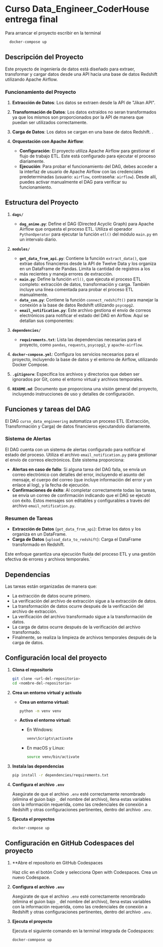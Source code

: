 # Curso Data_Engineer_CoderHouse entrega final

Para arrancar el proyecto escribir en la terminal

  ```bash
    docker-compose up
  ```

## Descripción del Proyecto

Este proyecto de ingeniería de datos está diseñado para extraer, transformar y cargar datos desde una API hacia una base de datos Redshift utilizando Apache Airflow.

### Funcionamiento del Proyecto

1. **Extracción de Datos**: Los datos se extraen desde la API de "Jikan API".

2. **Transformación de Datos**: Los datos extraídos no seran transformados ya que los mismos son proporcionados por la API de manera que puedan ser utilizados correctamente.

3. **Carga de Datos**: Los datos se cargan en una base de datos Redshift. .

4. **Orquestación con Apache Airflow**:
   - **Configuración**: El proyecto utiliza Apache Airflow para gestionar el flujo de trabajo ETL. Este está configurado para ejecutar el proceso diariamente.
   - **Ejecución**: Para probar el funcionamiento del DAG, debes acceder a la interfaz de usuario de Apache Airflow con las credenciales predeterminadas (usuario: `airflow`, contraseña: `airflow`). Desde allí, puedes activar manualmente el DAG para verificar su funcionamiento.

## Estructura del Proyecto

1. **`dags/`**
   - **`dag_anime.py`**: Define el DAG (Directed Acyclic Graph) para Apache Airflow que orquesta el proceso ETL. Utiliza el operador `PythonOperator` para ejecutar la función `etl()` del módulo `main.py` en un intervalo diario.

2. **`modules/`**
   - **`get_data_from_api.py`**: Contiene la función `extract_data()`, que extrae datos financieros desde la API de Twelve Data y los organiza en un DataFrame de Pandas. Limita la cantidad de registros a los más recientes y maneja errores de extracción.
   - **`main.py`**: Define la función `etl()`, que ejecuta el proceso ETL completo: extracción de datos, transformación y carga. También incluye una línea comentada para probar el proceso ETL manualmente.
   - **`data_con.py`**: Contiene la función `connect_redshift()` para manejar la conexión a la base de datos Redshift utilizando `psycopg2`.
   - **`email_notification.py`**: Este archivo gestiona el envío de correos electrónicos para notificar el estado del DAG en Airflow. Aquí se detallan sus componentes:

3. **`dependencies/`**
   - **`requirements.txt`**: Lista las dependencias necesarias para el proyecto, como `pandas`, `requests`, `psycopg2`, y `apache-airflow`.

4. **`docker-compose.yml`**: Configura los servicios necesarios para el proyecto, incluyendo la base de datos y el entorno de Airflow, utilizando Docker Compose.

5. **`.gitignore`**: Especifica los archivos y directorios que deben ser ignorados por Git, como el entorno virtual y archivos temporales.

6. **`README.md`**: Documento que proporciona una visión general del proyecto, incluyendo instrucciones de uso y detalles de configuración.

## Funciones y tareas del DAG 

El DAG `curso_data_engineering` automatiza un proceso ETL (Extracción, Transformación y Carga) de datos financieros ejecutandolo diariamente.

### Sistema de Alertas

El DAG cuenta con un sistema de alertas configurado para notificar el estado del proceso. Utiliza el archivo `email_notification.py` para gestionar el envío de correos electrónicos. Este sistema proporciona:

- **Alertas en caso de fallo**: Si alguna tarea del DAG falla, se envía un correo electrónico con detalles del error, incluyendo el asunto del mensaje, el cuerpo del correo (que incluye información del error y un enlace al log), y la fecha de ejecución.
- **Confirmaciones de éxito**: Al completar correctamente todas las tareas, se envía un correo de confirmación indicando que el DAG se ejecutó con éxito. Estos mensajes son editables y configurables a través del archivo `email_notification.py`.

### Resumen de Tareas

- **Extracción de Datos** (`get_data_from_api`): Extrae los datos y los organiza en un DataFrame.
- **Carga de Datos** (`upload_data_to_redshift`): Carga el DataFrame transformado en Redshift.

Este enfoque garantiza una ejecución fluida del proceso ETL y una gestión efectiva de errores y archivos temporales.`

## Dependencias

Las tareas están organizadas de manera que:

- La extracción de datos ocurre primero.
- La verificación del archivo de extracción sigue a la extracción de datos.
- La transformación de datos ocurre después de la verificación del archivo de extracción.
- La verificación del archivo transformado sigue a la transformación de datos.
- La carga de datos ocurre después de la verificación del archivo transformado.
- Finalmente, se realiza la limpieza de archivos temporales después de la carga de datos.

## Configuración local del proyecto

1. **Clona el repositorio**

   ```bash
   git clone <url-del-repositorio>
   cd <nombre-del-repositorio>
   ```

2. **Crea un entorno virtual y actívalo**

   - **Crea un entorno virtual:**

     ```bash
     python -m venv venv
     ```

   - **Activa el entorno virtual:**

     - En Windows:

       ```bash
       venv\Scripts\activate
       ```

     - En macOS y Linux:

       ```bash
       source venv/bin/activate
       ```

3. **Instala las dependencias**

    ```bash
    pip install -r dependencies/requirements.txt
    ```

4. **Configura el archivo `.env`**

    Asegúrate de que el archivo `.env` esté correctamente renombrado (elimina el guion bajo `_` del nombre del archivo), llena estas variables con la información requerida, como las credenciales de conexión a Redshift y otras configuraciones pertinentes, dentro del archivo `.env`.

5. **Ejecuta el proyectos**

    ```bash
    docker-compose up
    ```

## Configuración en GitHub Codespaces del proyecto

1. **Abre el repositorio en GitHub Codespaces

    Haz clic en el botón Code y selecciona Open with Codespaces.
    Crea un nuevo Codespace.

2. **Configura el archivo `.env`**

    Asegúrate de que el archivo `.env` esté correctamente renombrado (elimina el guion bajo `_` del nombre del archivo), llena estas variables con la información requerida, como las credenciales de conexión a Redshift y otras configuraciones pertinentes, dentro del archivo `.env`.

3. **Ejecuta el proyecto**

    Ejecuta el siguiente comando en la terminal integrada de Codespaces:

    ```bash
    docker-comnpose up
    ```
